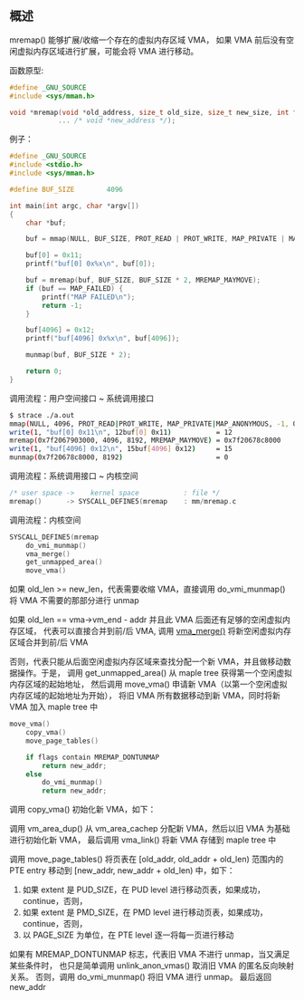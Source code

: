 ## 概述

mremap() 能够扩展/收缩一个存在的虚拟内存区域 VMA，
如果 VMA 前后没有空闲虚拟内存区域进行扩展，可能会将 VMA 进行移动。

函数原型:

```c
#define _GNU_SOURCE
#include <sys/mman.h>

void *mremap(void *old_address, size_t old_size, size_t new_size, int flags,
            ... /* void *new_address */);
```

例子：

```c
#define _GNU_SOURCE
#include <stdio.h>
#include <sys/mman.h>

#define BUF_SIZE        4096

int main(int argc, char *argv[])
{
    char *buf;

    buf = mmap(NULL, BUF_SIZE, PROT_READ | PROT_WRITE, MAP_PRIVATE | MAP_ANONYMOUS, -1, 0);

    buf[0] = 0x11;
    printf("buf[0] 0x%x\n", buf[0]);

    buf = mremap(buf, BUF_SIZE, BUF_SIZE * 2, MREMAP_MAYMOVE);
    if (buf == MAP_FAILED) {
        printf("MAP FAILED\n");
        return -1;
    }

    buf[4096] = 0x12;
    printf("buf[4096] 0x%x\n", buf[4096]);

    munmap(buf, BUF_SIZE * 2);

    return 0;
}
```

调用流程：用户空间接口 ~ 系统调用接口

```bash
$ strace ./a.out
mmap(NULL, 4096, PROT_READ|PROT_WRITE, MAP_PRIVATE|MAP_ANONYMOUS, -1, 0) = 0x7f2067903000
write(1, "buf[0] 0x11\n", 12buf[0] 0x11)           = 12
mremap(0x7f2067903000, 4096, 8192, MREMAP_MAYMOVE) = 0x7f20678c8000
write(1, "buf[4096] 0x12\n", 15buf[4096] 0x12)     = 15
munmap(0x7f20678c8000, 8192)                       = 0
```

调用流程：系统调用接口 ~ 内核空间

```c
/* user space ->    kernel space           : file */
mremap()      -> SYSCALL_DEFINE5(mremap    : mm/mremap.c
```

调用流程：内核空间

```c
SYSCALL_DEFINE5(mremap
    do_vmi_munmap()
    vma_merge()
    get_unmapped_area()
    move_vma()
```

如果 old_len >= new_len，代表需要收缩 VMA，直接调用 do_vmi_munmap()
将 VMA 不需要的那部分进行 unmap

如果 old_len == vma->vm_end - addr 并且此 VMA 后面还有足够的空闲虚拟内存区域，
代表可以直接合并到前/后 VMA, 调用 [vma_merge()](../function_parse/vma_merge.md)
将新空闲虚拟内存区域合并到前/后 VMA

否则，代表只能从后面空闲虚拟内存区域来查找分配一个新 VMA，并且做移动数据操作。于是，
调用 get_unmapped_area() 从 maple tree 获得第一个空闲虚拟内存区域的起始地址，
然后调用 move_vma() 申请新 VMA（以第一个空闲虚拟内存区域的起始地址为开始），
将旧 VMA 所有数据移动到新 VMA，同时将新 VMA 加入 maple tree 中

```c
move_vma()
    copy_vma()
    move_page_tables()

    if flags contain MREMAP_DONTUNMAP
        return new_addr;
    else
        do_vmi_munmap()
        return new_addr;
```

调用 copy_vma() 初始化新 VMA，如下：

调用 vm_area_dup() 从 vm_area_cachep 分配新 VMA，然后以旧 VMA 为基础进行初始化新 VMA，
最后调用 vma_link() 将新 VMA 存储到 maple tree 中

调用 move_page_tables() 将页表在 [old_addr, old_addr + old_len) 范围内的 PTE entry
移动到 [new_addr, new_addr + old_len) 中，如下：

1. 如果 extent 是 PUD_SIZE，在 PUD level 进行移动页表，如果成功，continue，否则，
2. 如果 extent 是 PMD_SIZE，在 PMD level 进行移动页表，如果成功，continue，否则，
3. 以 PAGE_SIZE 为单位，在 PTE level 逐一将每一页进行移动

如果有 MREMAP_DONTUNMAP 标志，代表旧 VMA 不进行 unmap，当又满足某些条件时，
也只是简单调用 unlink_anon_vmas() 取消旧 VMA 的匿名反向映射关系。
否则，调用 do_vmi_munmap() 将旧 VMA 进行 unmap。
最后返回 new_addr

